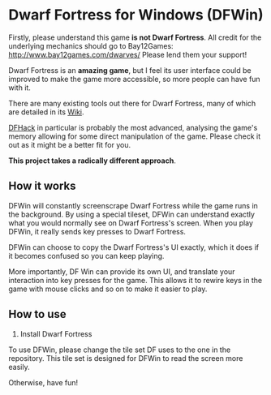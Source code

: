 # Dwarf Fortress for Windows (DFWin)
Firstly, please understand this game **is not Dwarf Fortress**. All credit for the underlying mechanics should go to Bay12Games:
http://www.bay12games.com/dwarves/
Please lend them your support!

Dwarf Fortress is an **amazing game**, but I feel its user interface could be improved to make the game more accessible, so more people can have fun with it.

There are many existing tools out there for Dwarf Fortress, many of which are detailed in its [Wiki](http://dwarffortresswiki.org/index.php/DF2014:Utilities). 

[DFHack](http://dwarffortresswiki.org/index.php/Utility:DFHack) in particular is probably the most advanced, analysing the game's memory allowing for some direct manipulation of the game. Please check it out as it might be a better fit for you.

**This project takes a radically different approach**.

## How it works

DFWin will constantly screenscrape Dwarf Fortress while the game runs in the background. By using a special tileset, DFWin can understand exactly what you would normally see on Dwarf Fortress's screen. When you play DFWin, it really sends key presses to Dwarf Fortress.

DFWin can choose to copy the Dwarf Fortress's UI exactly, which it does if it becomes confused so you can keep playing.

More importantly, DF Win can provide its own UI, and translate your interaction into key presses for the game. This allows it to rewire keys in the game with mouse clicks and so on to make it easier to play.

## How to use

1. Install Dwarf Fortress

To use DFWin, please change the tile set DF uses to the one in the repository.
This tile set is designed for DFWin to read the screen more easily.

Otherwise, have fun!
